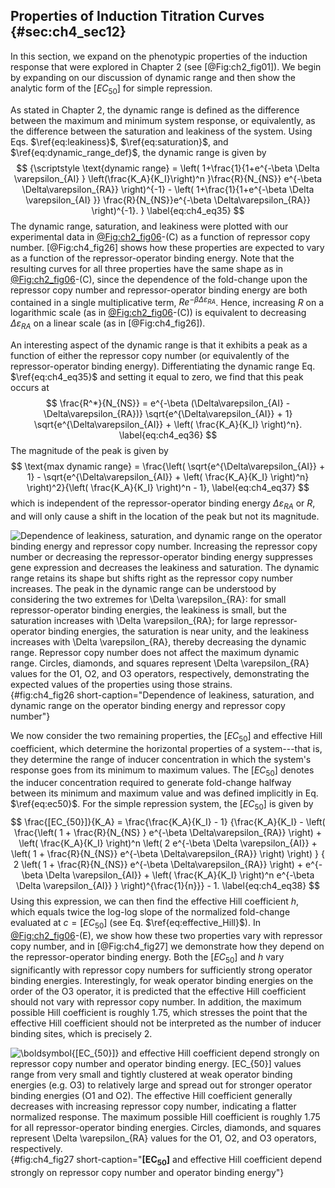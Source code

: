## Properties of Induction Titration Curves {#sec:ch4_sec12}

In this section, we expand on the phenotypic properties of the induction
response that were explored in Chapter 2 (see [@Fig:ch2_fig01]). We begin by
expanding on our discussion of dynamic range and then show the analytic form of
the $[EC_{50}]$ for simple repression.

As stated in Chapter 2, the dynamic range is defined as the difference between
the maximum and minimum system response, or equivalently, as the difference
between the saturation and leakiness of the system. Using Eqs.
$\ref{eq:leakiness}$, $\ref{eq:saturation}$, and $\ref{eq:dynamic_range_def}$,
the dynamic range is given by
$$
{\scriptstyle
\text{dynamic range} = 
\left(
1+\frac{1}{1+e^{-\beta \Delta \varepsilon_{AI} }
 \left(\frac{K_A}{K_I}\right)^n }\frac{R}{N_{NS}}
 e^{-\beta \Delta\varepsilon_{RA}} \right)^{-1} - 
 \left(
1+\frac{1}{1+e^{-\beta \Delta \varepsilon_{AI} }}
\frac{R}{N_{NS}}e^{-\beta \Delta\varepsilon_{RA}} \right)^{-1}.
}
\label{eq:ch4_eq35}
$$
The dynamic range, saturation, and leakiness were plotted with our experimental
data in [@Fig:ch2_fig06](A)-(C) as a function of repressor copy number.
[@Fig:ch4_fig26] shows how these properties are expected to vary as a function
of the repressor-operator binding energy. Note that the resulting curves for all
three properties have the same shape as in [@Fig:ch2_fig06](A)-(C), since the
dependence of the fold-change upon the repressor copy number and
repressor-operator binding energy are both contained in a single multiplicative
term, $R e^{-\beta \Delta\varepsilon_{RA}}$. Hence, increasing $R$ on a
logarithmic scale (as in [@Fig:ch2_fig06](A)-(C)) is equivalent to decreasing
$\Delta\varepsilon_{RA}$ on a linear scale (as in [@Fig:ch4_fig26]).

An interesting aspect of the dynamic range is that it exhibits a peak as a
function of either the repressor copy number (or equivalently of the
repressor-operator binding energy). Differentiating the dynamic range Eq.
$\ref{eq:ch4_eq35}$ and setting it equal to zero, we find that this peak occurs
at
$$
\frac{R^*}{N_{NS}} = e^{-\beta (\Delta\varepsilon_{AI} -
\Delta\varepsilon_{RA})} \sqrt{e^{\Delta\varepsilon_{AI}} + 1} 
\sqrt{e^{\Delta\varepsilon_{AI}} + \left( \frac{K_A}{K_I} \right)^n}.
\label{eq:ch4_eq36}
$$
The magnitude of the peak is given by
$$
\text{max dynamic range} = 
\frac{\left( \sqrt{e^{\Delta\varepsilon_{AI}} + 1} - 
\sqrt{e^{\Delta\varepsilon_{AI}} + \left( \frac{K_A}{K_I} \right)^n} 
\right)^2}{\left( \frac{K_A}{K_I} \right)^n - 1},
\label{eq:ch4_eq37}
$$
which is independent of the repressor-operator binding energy
$\Delta\varepsilon_{RA}$ or $R$, and will only cause a shift in the location of
the peak but not its magnitude.

![**Dependence of leakiness, saturation, and dynamic range on the operator
binding energy and repressor copy number.** Increasing the repressor copy number
or decreasing the repressor-operator binding energy suppresses gene expression
and decreases the leakiness and saturation. The dynamic range retains its shape
but shifts right as the repressor copy number increases. The peak in the dynamic
range can be understood by considering the two extremes for $\Delta
\varepsilon_{RA}$: for small repressor-operator binding energies, the leakiness
is small, but the saturation increases with $\Delta \varepsilon_{RA}$; for large
repressor-operator binding energies, the saturation is near unity, and the
leakiness increases with $\Delta \varepsilon_{RA}$, thereby decreasing the
dynamic range. Repressor copy number does not affect the maximum dynamic range.
Circles, diamonds, and squares represent $\Delta \varepsilon_{RA}$ values for
the O1, O2, and O3 operators, respectively, demonstrating the expected values of
the properties using those strains.](ch4_fig26){#fig:ch4_fig26
short-caption="Dependence of leakiness, saturation, and dynamic range on the
operator binding energy and repressor copy number"}

We now consider the two remaining properties, the $[EC_{50}]$ and effective Hill
coefficient, which determine the horizontal properties of a system---that is,
they determine the range of inducer concentration in which the system's response
goes from its minimum to maximum values. The $[EC_{50}]$ denotes the inducer
concentration required to generate fold-change halfway between its minimum and
maximum value and was defined implicitly in Eq. $\ref{eq:ec50}$. For the
simple repression system, the $[EC_{50}]$ is given by
$$
\frac{[EC_{50}]}{K_A} = 
\frac{\frac{K_A}{K_I} - 1}
{\frac{K_A}{K_I} - \left( \frac{\left( 1 + \frac{R}{N_{NS} }
e^{-\beta \Delta\varepsilon_{RA}} \right) + 
\left( \frac{K_A}{K_I} \right)^n 
\left( 2 e^{-\beta \Delta \varepsilon_{AI}} + 
\left( 1 + \frac{R}{N_{NS}} e^{-\beta \Delta\varepsilon_{RA}} \right) 
\right) }
{ 2 \left( 1 + \frac{R}{N_{NS}} e^{-\beta \Delta\varepsilon_{RA}} \right) +
 e^{-\beta \Delta \varepsilon_{AI}} + 
 \left( \frac{K_A}{K_I} \right)^n e^{-\beta \Delta \varepsilon_{AI}} } 
 \right)^{\frac{1}{n}}} - 1.
\label{eq:ch4_eq38}
$$
Using this expression, we can then find the effective Hill coefficient $h$,
which equals twice the log-log slope of the normalized fold-change evaluated at
$c = [EC_{50}]$ (see Eq. $\ref{eq:effective_Hill}$). In [@Fig:ch2_fig06](D)-(E),
we show how these two properties vary with repressor copy number, and in
[@Fig:ch4_fig27] we demonstrate how they depend on the repressor-operator
binding energy. Both the $[EC_{50}]$ and $h$ vary significantly with repressor
copy numbers for sufficiently strong operator binding energies. Interestingly,
for weak operator binding energies on the order of the O3 operator, it is
predicted that the effective Hill coefficient should not vary with repressor
copy number. In addition, the maximum possible Hill coefficient is roughly 1.75,
which stresses the point that the effective Hill coefficient should not be
interpreted as the number of inducer binding sites, which is precisely 2.

![**$\boldsymbol{[EC_{50}]}$ and effective Hill coefficient depend strongly on
repressor copy number and operator binding energy.** $[EC_{50}]$ values range
from very small and tightly clustered at weak operator binding energies (e.g.
O3) to relatively large and spread out for stronger operator binding energies
(O1 and O2). The effective Hill coefficient generally decreases with increasing
repressor copy number, indicating a flatter normalized response. The maximum
possible Hill coefficient is roughly 1.75 for all repressor-operator binding
energies. Circles, diamonds, and squares represent $\Delta \varepsilon_{RA}$
values for the O1, O2, and O3 operators,
respectively.](ch4_fig27){#fig:ch4_fig27
short-caption="$\boldsymbol{[EC_{50}]}$ and effective Hill coefficient depend
strongly on repressor copy number and operator binding energy"}
